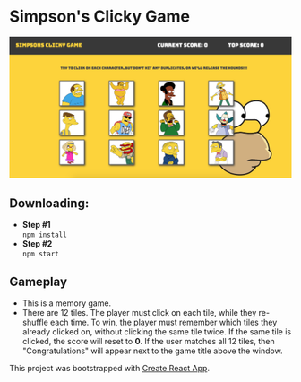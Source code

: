 # Simpson's Clicky Game

![](public/screenshotapp.png)

## Downloading:

<ul>
    <li><b>Step #1</b></li>
    <code>npm install</code>
    <li><b>Step #2</b></li>
    <code>npm start</code>
</ul>

## Gameplay

<ul>
    <li>This is a memory game.</li>
    <li>There are 12 tiles. The player must click on each tile, while they re-shuffle each time. To win, the player must remember which tiles they already clicked on, without clicking the same tile twice. If the same tile is clicked, the score will reset to <strong>0</strong>. If the user matches all 12 tiles, then "Congratulations" will appear next to the game title above the window.</li>
</ul>

This project was bootstrapped with [Create React App](https://github.com/facebook/create-react-app).
